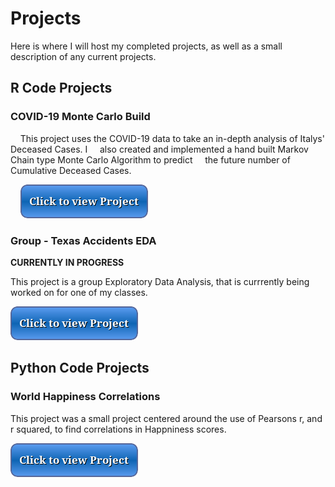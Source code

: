 # Projects
Here is where I will host my completed projects, as well as a small description of any current projects.

## R Code Projects

### COVID-19 Monte Carlo Build

&nbsp; &nbsp; This project uses the COVID-19 data to take an in-depth analysis of Italys' Deceased Cases. I
&nbsp; &nbsp; also created and implemented a hand built Markov Chain type Monte Carlo Algorithm to predict
&nbsp; &nbsp; the future number of Cumulative Deceased Cases.

&nbsp; &nbsp; [![button](button2.png)](covid.html)

### Group - Texas Accidents EDA
**CURRENTLY IN PROGRESS**

   This project is a group Exploratory Data Analysis, that is currrently being worked on for one of my classes.

   [![button](button2.png)](accidents.html) 

## Python Code Projects

### World Happiness Correlations

   This project was a small project centered around the use of Pearsons r, and r squared, to find correlations in Happniness scores.

   [![button](button2.png)](happiness.ipynd)


